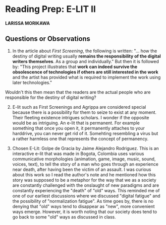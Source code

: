 # Reading Prep: E-LIT II

#### LARISSA MORIKAWA

## Questions or Observations

1. In the article about *First Screening*, the following is written: "... how the destiny of digital writing usually **remains the responsibility of the digital writers themselves**. As a group and individually." But then it is followed by: "This project illustrates that **work can indeed survive the obsolescence of technologies if others are still interested in the work** and the artist has provided what is required to implement the work using later technologies." 

Wouldn't this then mean that the readers are the actual people who are responsible for the destiny of digital writing? 

2. E-lit such as First Screenings and Agrippa are considered special because there is a possibility for them to seize to exist at any moment. Their fleeting existence intrigues scholars. I wonder if the opposite would be as intriguing. An e-lit that is permanent. For example something that once you open it, it permanently attaches to your harddrive, you can never get rid of it. Somehting resembling a virus but a rather harmless one that represents the concept of permanency. 

3. Chosen E-Lit: Golpe de Gracia by Jaime Alejandro Rodriguez. This is an interactive e-lit that was made in Bogota, Colombia uses various communicative morphologies (animation, game, image, music, sound, voices, text), to tell the story of a man who goes through an experience near death, after having been the victim of an assault. I was curious about this work so I read the author's note and he mentioned how this story was supposed to be a metaphor for the way that we as a society are constantly challenged with the onslaught of new paradigms and are constantly experiencing the "death" of "old" ways. This reminded me of one of our earliest discussions where we discussed "digital fatigue" and the possibility of "normalization fatigue". As time goes by, there is no denying that "old" ways tend to disappear as "new", more convenient ways emerge. However, it is worth noting that our society does tend to go back to some "old" ways as discussed in class. 
